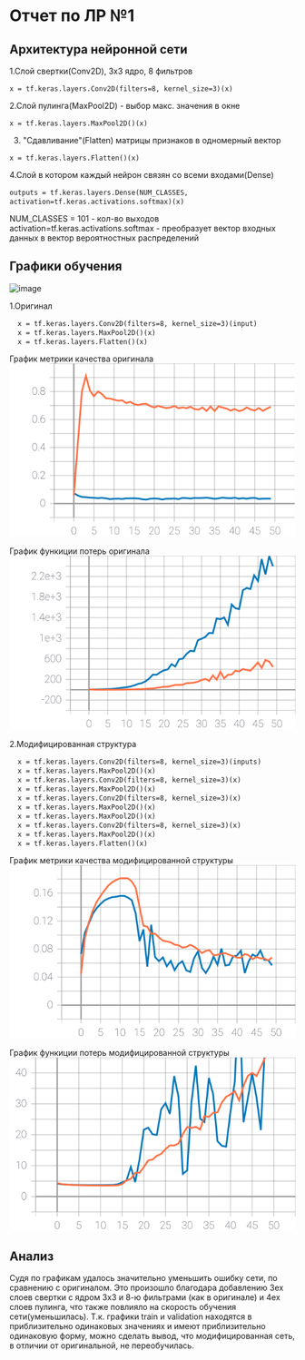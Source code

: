 # Отчет по ЛР №1

## Архитектура нейронной сети
1.Слой свертки(Conv2D), 3х3 ядро, 8 фильтров
```phyton
x = tf.keras.layers.Conv2D(filters=8, kernel_size=3)(x)
```
2.Слой пулинга(MaxPool2D) - выбор макс. значения в окне
```phyton
x = tf.keras.layers.MaxPool2D()(x)
```
3. "Сдавливание"(Flatten) матрицы признаков в одномерный вектор
```phyton
x = tf.keras.layers.Flatten()(x)
```
4.Слой в котором каждый нейрон связян со всеми входами(Dense)
```phyton
outputs = tf.keras.layers.Dense(NUM_CLASSES, activation=tf.keras.activations.softmax)(x)
```
NUM_CLASSES = 101 - кол-во выходов
activation=tf.keras.activations.softmax - преобразует вектор входных данных в вектор вероятностных распределений

## Графики обучения
![image](https://user-images.githubusercontent.com/76451709/114280593-a9aae380-9a42-11eb-9187-7c12c1de30e9.png)

1.Оригинал
```phyton
  x = tf.keras.layers.Conv2D(filters=8, kernel_size=3)(input)
  x = tf.keras.layers.MaxPool2D()(x)
  x = tf.keras.layers.Flatten()(x)
```

График метрики качества оригинала
![DefMetr](https://github.com/k0styamba/CNN-food-101/blob/master/Graph/Default/epoch_categorical_accuracy.svg)

График функиции потерь оригинала
![DefLoss](https://github.com/k0styamba/CNN-food-101/blob/master/Graph/Default/epoch_loss.svg)

2.Модифицированная структура
```phyton
  x = tf.keras.layers.Conv2D(filters=8, kernel_size=3)(inputs)
  x = tf.keras.layers.MaxPool2D()(x)
  x = tf.keras.layers.Conv2D(filters=8, kernel_size=3)(x)
  x = tf.keras.layers.MaxPool2D()(x)
  x = tf.keras.layers.Conv2D(filters=8, kernel_size=3)(x)
  x = tf.keras.layers.MaxPool2D()(x)
  x = tf.keras.layers.MaxPool2D()(x)
  x = tf.keras.layers.Conv2D(filters=8, kernel_size=3)(x)
  x = tf.keras.layers.MaxPool2D()(x)
  x = tf.keras.layers.Flatten()(x)
```

График метрики качества модифицированной структуры
![MyMetr](https://github.com/k0styamba/CNN-food-101/blob/master/Graph/My/epoch_categorical_accuracy.svg)

График функиции потерь модифицированной структуры
![MyLoss](https://github.com/k0styamba/CNN-food-101/blob/master/Graph/My/epoch_loss.svg)

## Анализ
Судя по графикам удалось значительно уменьшить ошибку сети, по сравнению с оригиналом. Это произошло благодара добавлению 3ех слоев свертки с ядром 3х3 и 8-ю фильтрами (как в оригинале) и 4ех слоев пулинга, что также повлияло на скорость обучения сети(уменьшилась). Т.к. графики train и validation находятся в приблизительно одинаковых значениях и имеют приблизительно одинаковую форму, можно сделать вывод, что модифицированная сеть, в отличии от оригинальной, не переобучилась.
